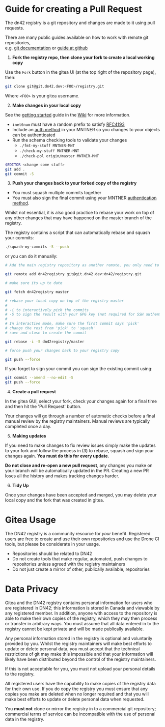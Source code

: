 # Guide for creating a Pull Request

The dn42 registry is a git repository and changes are made to it using pull requests.

There are many public guides available on how to work with remote git repositories,  
e.g. [git documentation](https://git-scm.com/book/en/v2/Git-Basics-Working-with-Remotes) or [guide at github](https://help.github.com/en/github/using-git)

1. **Fork the registry repo, then clone your fork to create a local working copy**

Use the `Fork` button in the gitea UI (at the top right of the repository page), then:

```sh
git clone git@git.dn42.dev:<FOO>/registry.git
```

Where `<FOO>` is your gitea username.

2. **Make changes in your local copy**

See the [getting started](https://dn42.dev/howto/Getting-Started) guide in the [Wiki](https://dn42.dev) for more information.

- `inet6num` must have a random prefix to satisfy [RFC4193](https://tools.ietf.org/html/rfc4193)
- Include an [auth method](https://dn42.dev/howto/Registry-Authentication) in your MNTNER so you changes to your objects can be authenticated
- Run the schema checking tools to validate your changes
  - `./fmt-my-stuff MNTNER-MNT`
  - `./check-my-stuff MNTNER-MNT`
  - `./check-pol origin/master MNTNER-MNT`

```sh
$EDITOR <change some stuff>
git add .
git commit -S
```

3. **Push your changes back to your forked copy of the registry**

 - You must squash multiple commits together
 - You must also sign the final commit using your MNTNER [authentication method](https://dn42.dev/howto/Registry-Authentication).
 
Whilst not essential, it is also good practice to rebase your work on top of any other changes that may have happened on the master branch of the registry.

The registry contains a script that can automatically rebase and squash your commits:

```sh
./squash-my-commits -S --push
```

or you can do it manually:

```sh
# Add the main registry repository as another remote, you only need to do this once

git remote add dn42registry git@git.dn42.dev:dn42/registry.git

# make sure its up to date

git fetch dn42registry master

# rebase your local copy on top of the registry master
#
# -i to interactively pick the commits
# -S to sign the result with your GPG key (not required for SSH authentication)
#
# In interactive mode, make sure the first commit says 'pick'
# change the rest from 'pick' to 'squash'
# save and close to create the commit

git rebase -i -S dn42registry/master

# force push your changes back to your registry copy

git push --force
```

If you forget to sign your commit you can sign the existing commit using:

```sh
git commit --amend --no-edit -S
git push --force
```

4. **Create a pull request**

In the gitea GUI, select your fork, check your changes again for a final time and then hit the 'Pull Request' button.

Your changes will go through a number of automatic checks before a final manual review by the registry maintainers. Manual reviews are typically completed once a day.

5. **Making updates**

If you need to make changes to fix review issues simply make the updates to your fork and follow the process in (3) to rebase, squash and sign your changes again. **You must do this for every update**.

**Do not close and re-open a new pull request**, any changes you make on your branch will be automatically updated in the PR. Creating a new PR loses all the history and makes tracking changes harder.

6. **Tidy Up**

Once your changes have been accepted and merged, you may delete your local copy and the fork that was created in gitea.

# Gitea Usage

The DN42 registry is a community resource for *your* benefit.
Registered users are free to create and use their own repositories and use the Drone CI tools, but please be considerate in your usage.

 - Repositories should be related to DN42
 - Do not create tools that make regular, automated, push changes to repositories unless agreed with the registry maintainers
 - Do not just create a mirror of other, publically available, repositories

# Data Privacy

Gitea and the DN42 registry contains personal information for users who are registered in DN42; this information is stored in Canada and viewable by any registered member. In addition, anyone with access to the repository is able to make their own copies of the registry, which they may then process or transfer in arbitrary ways. You must assume that all data entered in to the registry cannot be kept private and will be made publically available. 

Any personal information stored in the registry is optional and voluntarily provided by you. Whilst the registry maintainers will make best efforts to update or delete personal data, you must accept that the technical restrictions of git may make this impossible and that your information will likely have been distributed beyond the control of the registry maintainers.  

If this is not acceptable for you, you must not upload your personal details to the registry.

All registered users have the capability to make copies of the registry data for their own use. If you do copy the registry you must ensure that any copies you make are deleted when no longer required and that you will make best efforts to update or delete personal data when requested.

You **must not** clone or mirror the registry in to a commercial git repository; commercial terms of service can be incompatible with the use of personal data in the registry.
